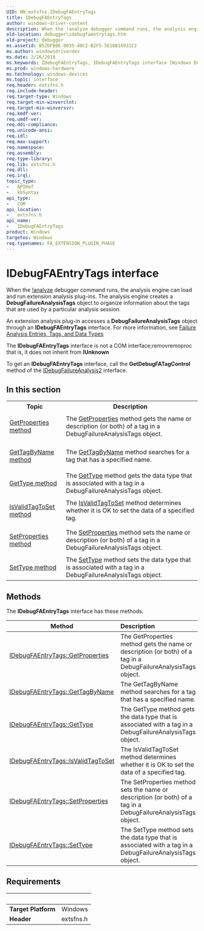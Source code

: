 ```yaml
---
UID: NN:extsfns.IDebugFAEntryTags
title: IDebugFAEntryTags
author: windows-driver-content
description: When the !analyze debugger command runs, the analysis engine can load and run extension analysis plug-ins.
old-location: debugger\idebugfaentrytags.htm
old-project: debugger
ms.assetid: B52DFB0E-0035-40C2-B2F5-5E16B16931C2
ms.author: windowsdriverdev
ms.date: 2/26/2018
ms.keywords: IDebugFAEntryTags, IDebugFAEntryTags interface [Windows Debugging], IDebugFAEntryTags interface [Windows Debugging], described, debugger.idebugfaentrytags, extsfns/IDebugFAEntryTags
ms.prod: windows-hardware
ms.technology: windows-devices
ms.topic: interface
req.header: extsfns.h
req.include-header: 
req.target-type: Windows
req.target-min-winverclnt: 
req.target-min-winversvr: 
req.kmdf-ver: 
req.umdf-ver: 
req.ddi-compliance: 
req.unicode-ansi: 
req.idl: 
req.max-support: 
req.namespace: 
req.assembly: 
req.type-library: 
req.lib: extsfns.h
req.dll: 
req.irql: 
topic_type:
-	APIRef
-	kbSyntax
api_type:
-	COM
api_location:
-	extsfns.h
api_name:
-	IDebugFAEntryTags
product: Windows
targetos: Windows
req.typenames: FA_EXTENSION_PLUGIN_PHASE
---
```


# IDebugFAEntryTags interface

When the <a href="https://msdn.microsoft.com/library/windows/hardware/ff562112">!analyze</a> debugger command runs, the analysis engine
   can load and run extension analysis plug-ins. The analysis engine creates a 
	<b>DebugFailureAnalysisTags</b> object to organize information 
	about the tags that are used by a particular analysis session.

An extension analysis plug-in accesses a
	 <b>DebugFailureAnalysisTags</b> object through an 
	 <b>IDebugFAEntryTags</b> interface. 
	 For more information, see <a href="https://msdn.microsoft.com/7648F789-85D5-4247-90DD-2EAA43543483">Failure Analysis Entries, Tags, and Data Types</a>

The <b>IDebugFAEntryTags</b>
 interface is not a COM interface;removremoproc that is, it does not inherit from <b>IUnknown</b>

To get an <b>IDebugFAEntryTags</b> interface,
  call the <b>GetDebugFATagControl</b> method of the <a href="..\extsfns\nn-extsfns-idebugfailureanalysis2.md">IDebugFailureAnalysis2</a> 
  interface.


<h2><a id="in_this_section"></a>In this section</h2>
<table>
<tr>
<th>Topic</th>
<th>Description</th>
</tr>
<tr>
<td>

<a href="https://msdn.microsoft.com/140EAE7D-E349-4096-8578-6CF011C1FBA7">GetProperties method</a>


</td>
<td>
The <a href="https://msdn.microsoft.com/library/windows/hardware/jj991811">GetProperties</a> method gets the name or description (or both) of a tag in a DebugFailureAnalysisTags object.

</td>
</tr>
<tr>
<td>

<a href="https://msdn.microsoft.com/3EA8FE2A-85CE-4C81-81EB-F08028F0F822">GetTagByName method</a>


</td>
<td>
The <a href="https://msdn.microsoft.com/library/windows/hardware/jj991812">GetTagByName</a> method searches for a tag that has a specified name.

</td>
</tr>
<tr>
<td>

<a href="https://msdn.microsoft.com/CE43711F-E17B-4234-A885-4FE04EA53903">GetType method</a>


</td>
<td>
The <a href="https://msdn.microsoft.com/library/windows/hardware/jj991813">GetType</a> method gets the data type that is associated with a tag in a DebugFailureAnalysisTags object.

</td>
</tr>
<tr>
<td>

<a href="https://msdn.microsoft.com/83B5C54F-182B-4D2F-8ED2-7A0B529F1D2E">IsValidTagToSet method</a>


</td>
<td>
The <a href="https://msdn.microsoft.com/library/windows/hardware/jj991814">IsValidTagToSet</a> method determines whether it is OK to set the data of a specified tag.

</td>
</tr>
<tr>
<td>

<a href="https://msdn.microsoft.com/EEBD3291-4DFC-4503-9F5A-49591FE09680">SetProperties method</a>


</td>
<td>
The <a href="https://msdn.microsoft.com/library/windows/hardware/jj991815">SetProperties</a> method sets the name or description (or both) of a tag in a DebugFailureAnalysisTags object. 

</td>
</tr>
<tr>
<td>

<a href="https://msdn.microsoft.com/F507864B-B20C-4F71-B068-802780243106">SetType method</a>


</td>
<td>
The <a href="https://msdn.microsoft.com/library/windows/hardware/jj991816">SetType</a> method sets the data type that is associated with a tag in a DebugFailureAnalysisTags object.

</td>
</tr>
</table>

## Methods

<p>The <b>IDebugFAEntryTags</b> interface has these methods.</p>

| Method | Description |
| ---- |:---- |
| [IDebugFAEntryTags::GetProperties](nf-extsfns-idebugfaentrytags-getproperties.md) | The GetProperties method gets the name or description (or both) of a tag in a DebugFailureAnalysisTags object. |
| [IDebugFAEntryTags::GetTagByName](nf-extsfns-idebugfaentrytags-gettagbyname.md) | The GetTagByName method searches for a tag that has a specified name. |
| [IDebugFAEntryTags::GetType](nf-extsfns-idebugfaentrytags-gettype.md) | The GetType method gets the data type that is associated with a tag in a DebugFailureAnalysisTags object. |
| [IDebugFAEntryTags::IsValidTagToSet](nf-extsfns-idebugfaentrytags-isvalidtagtoset.md) | The IsValidTagToSet method determines whether it is OK to set the data of a specified tag. |
| [IDebugFAEntryTags::SetProperties](nf-extsfns-idebugfaentrytags-setproperties.md) | The SetProperties method sets the name or description (or both) of a tag in a DebugFailureAnalysisTags object. |
| [IDebugFAEntryTags::SetType](nf-extsfns-idebugfaentrytags-settype.md) | The SetType method sets the data type that is associated with a tag in a DebugFailureAnalysisTags object. |


## Requirements
| &nbsp; | &nbsp; |
| ---- |:---- |
| **Target Platform** | Windows |
| **Header** | extsfns.h |